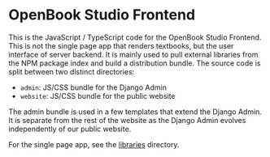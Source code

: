 OpenBook Studio Frontend
========================

This is the JavaScript / TypeScript code for the OpenBook Studio Frontend. This is not
the single page app that renders textbooks, but the user interface of server backend.
It is mainly used to pull external libraries from the NPM package index and build a
distribution bundle. The source code is split between two distinct directories:

* `admin`: JS/CSS bundle for the Django Admin
* `website`: JS/CSS bundle for the public website

The admin bundle is used in a few templates that extend the Django Admin. It is separate from
the rest of the website as the Django Admin evolves independently of our public website.

For the single page app, see the [libraries](../../../libraries) directory.
